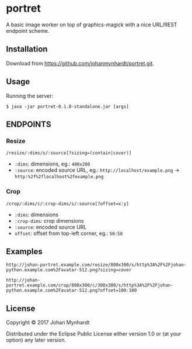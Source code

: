 # portret

A basic image worker on top of graphics-magick with a nice URL/REST endpoint scheme.

## Installation

Download from https://github.com/johanmynhardt/portret.git.

## Usage

Running the server:

    $ java -jar portret-0.1.0-standalone.jar [args]

## ENDPOINTS

### Resize
 `/resize/:dims/s/:source[?sizing=(contain|cover)]`

* `:dims`: dimensions, eg.: `400x200`
* `:source`: encoded source URL, eg.: `http://localhost/example.png` -> `http:%2f%2flocalhost%2fexample.png`

### Crop

 `/crop/:dims/c/:crop-dims/s/:source[?offset=x:y]`

* `:dims`: dimensions
* `:crop-dims`: crop dimensions
* `:source`: encoded source URL
* `offset`: offset from top-left corner, eg.: `50:50`

## Examples

`http://johan-portret.example.com/resize/800x300/s/http%3A%2F%2Fjohan-python.example.com%2Favatar-512.png?sizing=cover`

`http://johan-portret.example.com/crop/800x300/c/300x300/s/http%3A%2F%2Fjohan-python.example.com%2Favatar-512.png?offset=100:100`

## License

Copyright © 2017 Johan Mynhardt

Distributed under the Eclipse Public License either version 1.0 or (at
your option) any later version.
